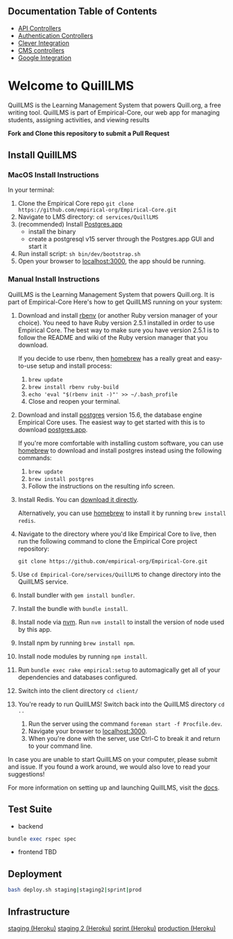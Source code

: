 ## Documentation Table of Contents

- [API Controllers](https://github.com/empirical-org/Empirical-Core/blob/develop/app/controllers/api/README.md)
- [Authentication Controllers](https://github.com/empirical-org/Empirical-Core/blob/develop/app/controllers/auth/README.md)
- [Clever Integration](https://github.com/empirical-org/Empirical-Core/blob/develop/app/services/clever_integration/README.md)
- [CMS controllers](https://github.com/empirical-org/Empirical-Core/blob/develop/app/controllers/cms/README.md)
- [Google Integration](https://github.com/empirical-org/Empirical-Core/blob/develop/app/services/google_integration/README.md)

# Welcome to QuillLMS

QuillLMS is the Learning Management System that powers Quill.org, a free writing tool. QuillLMS is part of Empirical-Core, our web app for managing students, assigning activities, and viewing results

**Fork and Clone this repository to submit a Pull Request**

## Install QuillLMS

### MacOS Install Instructions

In your terminal:

1. Clone the Empirical Core repo `git clone https://github.com/empirical-org/Empirical-Core.git`
2. Navigate to LMS directory: `cd services/QuillLMS`
3. (recommended) Install [Postgres.app](https://postgresapp.com/) 
   - install the binary
   - create a postgresql v15 server through the Postgres.app GUI and start it
4. Run install script: `sh bin/dev/bootstrap.sh`
5. Open your browser to [localhost:3000](http://localhost:3000), the app should be running.

### Manual Install Instructions

QuillLMS is the Learning Management System that powers Quill.org. It is part of Empirical-Core Here's how to get QuillLMS running on your system:

1. Download and install [rbenv](https://github.com/sstephenson/rbenv) (or another Ruby version manager of your choice). You need to have Ruby version 2.5.1 installed in order to use Empirical Core. The best way to make sure you have version 2.5.1 is to follow the README and wiki of the Ruby version manager that you download.

   If you decide to use rbenv, then [homebrew](http://brew.sh/) has a really great and easy-to-use setup and install process:

   1. `brew update`
   2. `brew install rbenv ruby-build`
   3. `echo 'eval "$(rbenv init -)"' >> ~/.bash_profile`
   4. Close and reopen your terminal.

2. Download and install [postgres](http://www.postgresql.org/) version 15.6, the database engine Empirical Core uses. The easiest way to get started with this is to download [postgres.app](http://postgresapp.com/).

   If you're more comfortable with installing custom software, you can use [homebrew](http://brew.sh/) to download and install postgres instead using the following commands:

   1. `brew update`
   2. `brew install postgres`
   3. Follow the instructions on the resulting info screen.

3. Install Redis. You can [download it directly](http://redis.io/download).

   Alternatively, you can use [homebrew](http://brew.sh/) to install it by running `brew install redis`.

4. Navigate to the directory where you'd like Empirical Core to live, then run the following command to clone the Empirical Core project repository:

   `git clone https://github.com/empirical-org/Empirical-Core.git`

5. Use `cd Empirical-Core/services/QuillLMS` to change directory into the QuillLMS service.

6. Install bundler with `gem install bundler`.

7. Install the bundle with `bundle install`.

8. Install node via [nvm](https://github.com/creationix/nvm#installation). Run `nvm install` to install the version of node used by this app.

9. Install npm by running `brew install npm`.

10. Install node modules by running `npm install`.

11. Run `bundle exec rake empirical:setup` to automagically get all of your dependencies and databases configured.

12. Switch into the client directory `cd client/`

13. You're ready to run QuillLMS! Switch back into the QuillLMS directory `cd ..`

    1. Run the server using the command `foreman start -f Procfile.dev`.
    2. Navigate your browser to [localhost:3000](http://localhost:3000).
    3. When you're done with the server, use Ctrl-C to break it and return to your command line.

In case you are unable to start QuillLMS on your computer, please submit and issue. If you found a work around, we would also love to read your suggestions!

For more information on setting up and launching QuillLMS, visit the [docs](https://docs.quill.org/misc/setting_up.html).

## Test Suite

- backend

```ruby
bundle exec rspec spec
```

- frontend
  TBD

## Deployment

```bash
bash deploy.sh staging|staging2|sprint|prod
```

## Infrastructure

[staging (Heroku)](https://dashboard.heroku.com/apps/empirical-grammar-staging)
[staging 2 (Heroku)](https://dashboard.heroku.com/apps/empirical-grammar-staging2)
[sprint (Heroku)](https://dashboard.heroku.com/apps/quill-lms-sprint)
[production (Heroku)](https://dashboard.heroku.com/apps/empirical-grammar)
